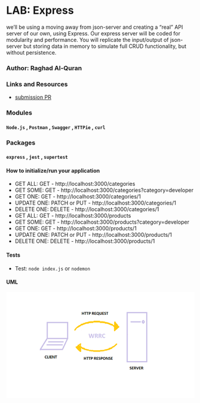 # LAB: Express
we’ll be using a moving away from json-server and creating a “real” API server of our own, using Express. Our express server will be coded for modularity and performance. You will replicate the input/output of json-server but storing data in memory to simulate full CRUD functionality, but without persistence.

### Author: Raghad Al-Quran

### Links and Resources
- [submission PR](https://github.com/401-advanced-javascript-raghad/api-server-new/pull/2)

### Modules
#### `Node.js` , `Postman` , `Swagger` , `HTTPie` , `curl`

### Packages
#### `express` , `jest` , `supertest`

#### How to initialize/run your application
- GET ALL: GET - http://localhost:3000/categories
- GET SOME: GET - http://localhost:3000/categories?category=developer
- GET ONE: GET - http://localhost:3000/categories/1
- UPDATE ONE: PATCH or PUT - http://localhost:3000/categories/1
- DELETE ONE: DELETE - http://localhost:3000/categories/1
- GET ALL: GET - http://localhost:3000/products
- GET SOME: GET - http://localhost:3000/products?category=developer
- GET ONE: GET - http://localhost:3000/products/1
- UPDATE ONE: PATCH or PUT - http://localhost:3000/products/1
- DELETE ONE: DELETE - http://localhost:3000/products/1

#### Tests

- Test: `node index.js` or `nodemon`

#### UML
![UML-Diagram](WRRC.png)




